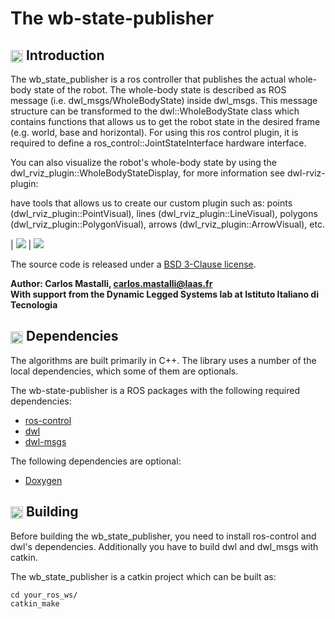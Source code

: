 The wb-state-publisher
==============================================

## <img align="center" height="20" src="https://i.imgur.com/vAYeCzC.png"/> Introduction

The wb_state_publisher is a ros controller that publishes the actual whole-body state of the robot. The whole-body state is described as ROS message (i.e. dwl_msgs/WholeBodyState) inside dwl_msgs. This message structure can be transformed to the dwl::WholeBodyState class which contains functions that allows us to get the robot state in the desired frame (e.g. world, base and horizontal). For using this ros control plugin, it is required to define a ros_control::JointStateInterface hardware interface.

You can also visualize the robot's whole-body state by using the dwl_rviz_plugin::WholeBodyStateDisplay, for more information see dwl-rviz-plugin:

have tools that allows us to create our custom plugin such as: points (dwl_rviz_plugin::PointVisual), lines (dwl_rviz_plugin::LineVisual), polygons (dwl_rviz_plugin::PolygonVisual), arrows (dwl_rviz_plugin::ArrowVisual), etc.

| [![](https://i.imgur.com/TUrgkzO.gif)](https://www.youtube.com/watch?v=MOhJRMqBWQk&feature=youtu.be) | [![](https://i.imgur.com/RKe3sNo.gif)](https://www.youtube.com/watch?v=KI9x1GZWRwE)

The source code is released under a [BSD 3-Clause license](LICENSE).

**Author: Carlos Mastalli, carlos.mastalli@laas.fr<br />
With support from the Dynamic Legged Systems lab at Istituto Italiano di Tecnologia<br />**



## <img align="center" height="20" src="https://i.imgur.com/fjS3xIe.png"/> Dependencies

The algorithms are built primarily in C++. The library uses a number of the local dependencies, which some of them are optionals.

The wb-state-publisher is a ROS packages with the following required dependencies:
* [ros-control](https://github.com/ros-controls/ros_control)
* [dwl](https://github.com/robot-locomotion/dwl)
* [dwl-msgs](https://github.com/robot-locomotion/dwl-msgs)

The following dependencies are optional:
* [Doxygen](http://www.doxygen.org)



## <img align="center" height="20" src="https://i.imgur.com/x1morBF.png"/> Building

Before building the wb_state_publisher, you need to install ros-control and dwl's dependencies. Additionally you have to build dwl and dwl_msgs with catkin.

The wb_state_publisher is a catkin project which can be built as:

	cd your_ros_ws/
	catkin_make

